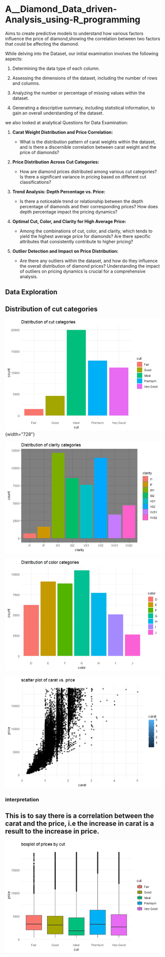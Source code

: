 # A\_\_Diamond_Data_driven-Analysis_using-R_programming

Aims to create predictive models to understand how various factors influence the price of diamond,showing the correlation between two factors that could be affecting the diamond.

While delving into the Dataset, our initial examination involves the following aspects:

1.  Determining the data type of each column.

2.  Assessing the dimensions of the dataset, including the number of rows and columns.

3.  Analyzing the number or percentage of missing values within the dataset.

4.  Generating a descriptive summary, including statistical information, to gain an overall understanding of the dataset.

we also looked at analytical Questions for Data Examination:

1.  **Carat Weight Distribution and Price Correlation:**

    -   What is the distribution pattern of carat weights within the dataset, and is there a discernible correlation between carat weight and the price of diamonds?

2.  **Price Distribution Across Cut Categories:**

    -   How are diamond prices distributed among various cut categories? Is there a significant variance in pricing based on different cut classifications?

3.  **Trend Analysis: Depth Percentage vs. Price:**

    -   Is there a noticeable trend or relationship between the depth percentage of diamonds and their corresponding prices? How does depth percentage impact the pricing dynamics?

4.  **Optimal Cut, Color, and Clarity for High Average Price:**

    -   Among the combinations of cut, color, and clarity, which tends to yield the highest average price for diamonds? Are there specific attributes that consistently contribute to higher pricing?

5.  **Outlier Detection and Impact on Price Distribution:**

    -   Are there any outliers within the dataset, and how do they influence the overall distribution of diamond prices? Understanding the impact of outliers on pricing dynamics is crucial for a comprehensive analysis.

## Data Exploration

## Distribution of cut categories

![cut distribution](cut_data.png){width="728"}

![clarity](clarity_data.png)

![color](color_data.png)

![](plot_data.png)

### interpretation

## This is to say there is a correlation between the carat and the price, i.e the increase in carat is a result to the increase in price.

![](price_diamond.png)
